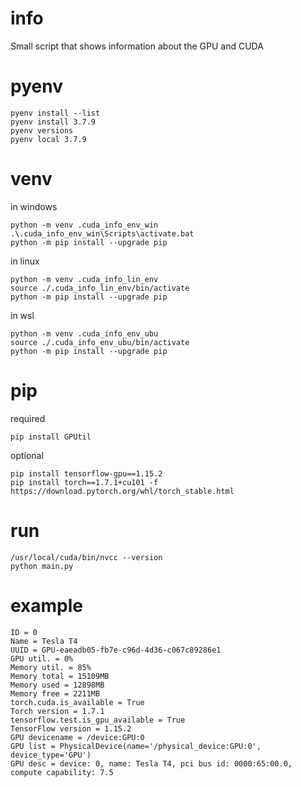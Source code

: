 # info

Small script that shows information about the GPU and CUDA

# pyenv

```
pyenv install --list
pyenv install 3.7.9
pyenv versions
pyenv local 3.7.9
```

# venv

in windows
```
python -m venv .cuda_info_env_win
.\.cuda_info_env_win\Scripts\activate.bat 
python -m pip install --upgrade pip
```

in linux
```
python -m venv .cuda_info_lin_env
source ./.cuda_info_lin_env/bin/activate
python -m pip install --upgrade pip
```

in wsl
```
python -m venv .cuda_info_env_ubu
source ./.cuda_info_env_ubu/bin/activate
python -m pip install --upgrade pip
```

# pip

required
```
pip install GPUtil
```

optional
```
pip install tensorflow-gpu==1.15.2
pip install torch==1.7.1+cu101 -f https://download.pytorch.org/whl/torch_stable.html

```

# run

```
/usr/local/cuda/bin/nvcc --version
python main.py
```


# example 

```
ID = 0
Name = Tesla T4
UUID = GPU-eaeadb05-fb7e-c96d-4d36-c067c89286e1
GPU util. = 0%
Memory util. = 85%
Memory total = 15109MB
Memory used = 12898MB
Memory free = 2211MB
torch.cuda.is_available = True
Torch version = 1.7.1
tensorflow.test.is_gpu_available = True
TensorFlow version = 1.15.2
GPU devicename = /device:GPU:0
GPU list = PhysicalDevice(name='/physical_device:GPU:0', device_type='GPU')
GPU desc = device: 0, name: Tesla T4, pci bus id: 0000:65:00.0, compute capability: 7.5
```